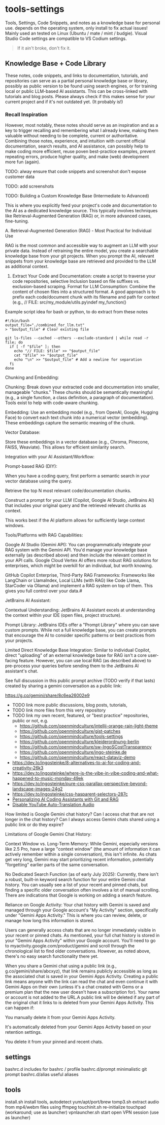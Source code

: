 # tools-settings
Tools, Settings, Code Snippets, and notes as a knowledge base for personal use.
depends on the operating system, only install to fix actual issues!
Mainly used an tested on Linux (Ubuntu / mate / mint / budgie).
Visual Studio Code settings are compatible to VS Codium settings.

> If it ain't broke, don't fix it.

## Knowledge Base + Code Library

These notes, code snippets, and links to documentation, tutorials, and repositories can serve as a partial personal knowledge base or library, possibly as public version to be found using search engines, or for training local or public LLM-based AI assistants. This can be cross-linked with tutorials and blog posts. Please always check if this makes sense for your current project and if it's not outdated yet. (It probably is!)

### Recall Inspiration 

However, most notably, these notes should serve as an inspiration and as a key to trigger recalling and remembering what I already knew, making them valuable without needing to be complete, current or authoritative. Combining those notes, experience, and intuition with current official documentation, search results, and AI assistance, can possibly help to make coding more efficient, reuse poven best-practice examples, prevent repeating errors, produce higher quality, and make (web) development more fun (again). 

TODO: alway ensure that code snippets and screenshot don't expose customer data

TODO: add screenshots

TODO: Building a Custom Knowledge Base (Intermediate to Advanced)

This is where you explicitly feed your project's code and documentation to the AI as a dedicated knowledge source. This typically involves techniques like Retrieval-Augmented Generation (RAG) or, in more advanced cases, fine-tuning.

A. Retrieval-Augmented Generation (RAG) - Most Practical for Individual Use

RAG is the most common and accessible way to augment an LLM with your private data. Instead of retraining the entire model, you create a searchable knowledge base from your git projects. When you prompt the AI, relevant snippets from your knowledge base are retrieved and provided to the LLM as additional context.

1. Extract Your Code and Documentation: create a script to traverse your code repositories, selective Inclusion based on file suffixes vs. exclusion-based scraping. Format for LLM Consumption: Combine the content of chosen files into a structured format. A good approach is to prefix each code/document chunk with its filename and path for context (e.g., // FILE: src/my_module/utils.py\ndef my_function()

Example script idea for bash or python, to do extract from these notes

```
#!/bin/bash
output_file="./combined_for_llm.txt"
> "$output_file" # Clear existing file

git ls-files --cached --others --exclude-standard | while read -r file; do
  if [ -f "$file" ]; then
    echo "// FILE: $file" >> "$output_file"
    cat "$file" >> "$output_file"
    echo "\n" >> "$output_file" # Add a newline for separation
  fi
done
```

Chunking and Embedding:

Chunking: Break down your extracted code and documentation into smaller, manageable "chunks." These chunks should be semantically meaningful (e.g., a single function, a class definition, a paragraph of documentation). Tools exist to help with code-aware chunking.

Embedding: Use an embedding model (e.g., from OpenAI, Google, Hugging Face) to convert each text chunk into a numerical vector (embedding). These embeddings capture the semantic meaning of the chunk.

Vector Database:

Store these embeddings in a vector database (e.g., Chroma, Pinecone, FAISS, Weaviate). This allows for efficient similarity search.

Integration with your AI Assistant/Workflow:

Prompt-based RAG (DIY):

When you have a coding query, first perform a semantic search in your vector database using the query.

Retrieve the top N most relevant code/documentation chunks.

Construct a prompt for your LLM (Copilot, Google AI Studio, JetBrains AI) that includes your original query and the retrieved relevant chunks as context.

This works best if the AI platform allows for sufficiently large context windows.

Tools/Platforms with RAG Capabilities:

Google AI Studio (Gemini API): You can programmatically integrate your RAG system with the Gemini API. You'd manage your knowledge base externally (as described above) and then include the relevant context in your API calls. Google Cloud Vertex AI offers more robust RAG solutions for enterprises, which might be overkill for an individual, but worth knowing.

GitHub Copilot Enterprise, Third-Party RAG Frameworks: Frameworks like LangChain or LlamaIndex, Local LLMs (with RAG) like Code Llama, StarCoder via Ollama) and implement a RAG system on top of them. This gives you full control over your data.#

JetBrains AI Assistant:

Contextual Understanding: JetBrains AI Assistant excels at understanding the context within your IDE (open files, project structure).

Prompt Library: JetBrains IDEs offer a "Prompt Library" where you can save custom prompts. While not a full knowledge base, you can create prompts that encourage the AI to consider specific patterns or best practices from your projects.

Limited Direct Knowledge Base Integration: Similar to individual Copilot, direct "uploading" of an external knowledge base for RAG isn't a core user-facing feature. However, you can use local RAG (as described above) to pre-process your queries before sending them to the JetBrains AI assistant's chat.

See full discussion in this public prompt archive (TODO verify if that lasts) created by sharing a gemini conversation as a public link:

https://g.co/gemini/share/8c6ea26002e9

- TODO link more public discussions, blog posts, tutorials,
- TODO link more files from this very repository
- TODO link my own recent, featured, or "best practice" repositories, public or not, e.g.
     -  https://github.com/openmindculture/intellij-orange-rain-light-theme
     -  https://github.com/openmindculture/gist-patches
     -  https://github.com/openmindculture/tools-settings
     -  https://github.com/openmindculture/kleiderordnung-berlin
     -  https://github.com/openmindculture/sw-IngoSCostTransparency
     -  https://github.com/openmindculture/ingo-steinke.de
     -  https://github.com/openmindculture/react-dataviz-demo
- https://dev.to/ingosteinke/8-alternatives-to-ai-for-coding-and-creativity-26k3
- https://dev.to/ingosteinke/where-is-the-vibe-in-vibe-coding-and-what-happened-to-music-monday-49ek
- https://dev.to/ingosteinke/pure-css-parallax-perspective-beyond-landscape-images-24g2
- https://dev.to/ingosteinke/css-hasparent-selectors-287c
- [Personalizing AI Coding Assistants with Git and RAG](https://g.co/gemini/share/8c6ea26002e9)
- [Disable YouTube Auto-Translation Audio](https://g.co/gemini/share/35a4831e5ab2)

How limited is Google Gemini chat history? Can I access chat that are not longer in the chat history? Can I always access Gemini chats shared using a public link or do they expire? 

Limitations of Google Gemini Chat History:

Context Window vs. Long-Term Memory: While Gemini, especially versions like 2.5 Pro, have a large "context window" (the amount of information it can actively remember within a single conversation), this isn't infinite. As chats get very long, Gemini may start prioritizing recent information, potentially "forgetting" earlier parts of the same conversation.

No Dedicated Search Function (as of early July 2025): Currently, there isn't a robust, built-in keyword search function for your entire Gemini chat history. You can usually see a list of your recent and pinned chats, but finding a specific older conversation often involves a lot of manual scrolling. There are indications that Google is working on adding a search feature.

Reliance on Google Activity: Your chat history with Gemini is saved and managed through your Google account's "My Activity" section, specifically under "Gemini Apps Activity." This is where you can review, delete, or manage how long this information is stored.

Users can generally access chats that are no longer immediately visible in your recent or pinned chats. As mentioned, your full chat history is stored in your "Gemini Apps Activity" within your Google account. You'll need to go to myactivity.google.com/product/gemini and scroll through the chronological list to find older conversations. However, as noted above, there's no easy search functionality there yet.

When you share a Gemini chat using a public link (e.g., g.co/gemini/share/abcxyz), that link remains publicly accessible as long as the associated chat is saved in your Gemini Apps Activity. Creating a public link means anyone with the link can read the chat and even continue it with Gemini Apps on their own (unless it's a chat created with Gems or a premium plan that the new user doesn't have a subscription for). Your name or account is not added to the URL.A public link will be deleted if any part of the original chat it links to is deleted from your Gemini Apps Activity. This can happen if:

You manually delete it from your Gemini Apps Activity.

It's automatically deleted from your Gemini Apps Activity based on your retention settings.

You delete it from your pinned and recent chats.

## settings
bashrc.d         includes for bashrc / profile
bashrc.d/prompt  minimalistic git prompt
bashrc.d/alias   useful aliases

## tools
install.sh	install tools, autodetect yum/apt/port/brew
tomp3.sh        extract audio from mp4/webm files using ffmpeg
touchinit.sh	re-initialize touchpad (workaround; use as launcher)
vpnlauncher.sh	start open VPN session (use as launcher)

